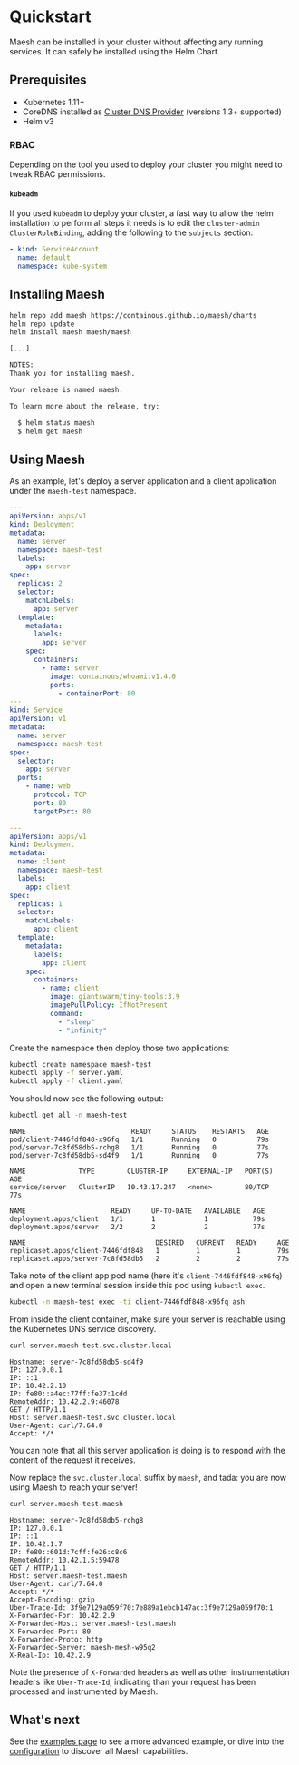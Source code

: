 # Quickstart

Maesh can be installed in your cluster without affecting any running services.
It can safely be installed using the Helm Chart.

## Prerequisites

- Kubernetes 1.11+
- CoreDNS installed as [Cluster DNS Provider](https://kubernetes.io/docs/tasks/administer-cluster/dns-custom-nameservers/) (versions 1.3+ supported)
- Helm v3

### RBAC

Depending on the tool you used to deploy your cluster you might need
to tweak RBAC permissions.

#### `kubeadm`

If you used `kubeadm` to deploy your cluster, a fast way to allow the
helm installation to perform all steps it needs is to edit the
`cluster-admin` `ClusterRoleBinding`, adding the following to the
`subjects` section:

```yaml
- kind: ServiceAccount
  name: default
  namespace: kube-system
```

## Installing Maesh

```bash tab="Command"
helm repo add maesh https://containous.github.io/maesh/charts
helm repo update
helm install maesh maesh/maesh
```

```bash tab="Expected output"
[...]

NOTES:
Thank you for installing maesh.

Your release is named maesh.

To learn more about the release, try:

  $ helm status maesh
  $ helm get maesh
```

## Using Maesh

As an example, let's deploy a server application and a client application under the `maesh-test` namespace.

```yaml tab="server.yaml"
---
apiVersion: apps/v1
kind: Deployment
metadata:
  name: server
  namespace: maesh-test
  labels:
    app: server
spec:
  replicas: 2
  selector:
    matchLabels:
      app: server
  template:
    metadata:
      labels:
        app: server
    spec:
      containers:
        - name: server
          image: containous/whoami:v1.4.0
          ports:
            - containerPort: 80
---
kind: Service
apiVersion: v1
metadata:
  name: server
  namespace: maesh-test
spec:
  selector:
    app: server
  ports:
    - name: web
      protocol: TCP
      port: 80
      targetPort: 80
```

```yaml tab="client.yaml"
---
apiVersion: apps/v1
kind: Deployment
metadata:
  name: client
  namespace: maesh-test
  labels:
    app: client
spec:
  replicas: 1
  selector:
    matchLabels:
      app: client
  template:
    metadata:
      labels:
        app: client
    spec:
      containers:
        - name: client
          image: giantswarm/tiny-tools:3.9
          imagePullPolicy: IfNotPresent
          command:
            - "sleep"
            - "infinity"
```

Create the namespace then deploy those two applications:

```bash
kubectl create namespace maesh-test
kubectl apply -f server.yaml
kubectl apply -f client.yaml
```

You should now see the following output:

```bash tab="Command"
kubectl get all -n maesh-test
```

```text tab="Expected output"
NAME                          READY     STATUS    RESTARTS   AGE
pod/client-7446fdf848-x96fq   1/1       Running   0          79s
pod/server-7c8fd58db5-rchg8   1/1       Running   0          77s
pod/server-7c8fd58db5-sd4f9   1/1       Running   0          77s

NAME             TYPE        CLUSTER-IP     EXTERNAL-IP   PORT(S)   AGE
service/server   ClusterIP   10.43.17.247   <none>        80/TCP    77s

NAME                     READY     UP-TO-DATE   AVAILABLE   AGE
deployment.apps/client   1/1       1            1           79s
deployment.apps/server   2/2       2            2           77s

NAME                                DESIRED   CURRENT   READY     AGE
replicaset.apps/client-7446fdf848   1         1         1         79s
replicaset.apps/server-7c8fd58db5   2         2         2         77s
```

Take note of the client app pod name (here it's `client-7446fdf848-x96fq`) and open a new terminal session inside this pod using `kubectl exec`.

```bash
kubectl -n maesh-test exec -ti client-7446fdf848-x96fq ash
```

From inside the client container, make sure your server is reachable using the Kubernetes DNS service discovery.

```bash tab="Command"
curl server.maesh-test.svc.cluster.local
```

```test tab="Expected Output"
Hostname: server-7c8fd58db5-sd4f9
IP: 127.0.0.1
IP: ::1
IP: 10.42.2.10
IP: fe80::a4ec:77ff:fe37:1cdd
RemoteAddr: 10.42.2.9:46078
GET / HTTP/1.1
Host: server.maesh-test.svc.cluster.local
User-Agent: curl/7.64.0
Accept: */*
```

You can note that all this server application is doing is to respond with the content of the request it receives.

Now replace the `svc.cluster.local` suffix by `maesh`, and tada: you are now using Maesh to reach your server!

```bash tab="Command"
curl server.maesh-test.maesh
```

```test tab="Expected Output"
Hostname: server-7c8fd58db5-rchg8
IP: 127.0.0.1
IP: ::1
IP: 10.42.1.7
IP: fe80::601d:7cff:fe26:c8c6
RemoteAddr: 10.42.1.5:59478
GET / HTTP/1.1
Host: server.maesh-test.maesh
User-Agent: curl/7.64.0
Accept: */*
Accept-Encoding: gzip
Uber-Trace-Id: 3f9e7129a059f70:7e889a1ebcb147ac:3f9e7129a059f70:1
X-Forwarded-For: 10.42.2.9
X-Forwarded-Host: server.maesh-test.maesh
X-Forwarded-Port: 80
X-Forwarded-Proto: http
X-Forwarded-Server: maesh-mesh-w95q2
X-Real-Ip: 10.42.2.9
```

Note the presence of `X-Forwarded` headers as well as other instrumentation headers like `Uber-Trace-Id`, indicating than your request has been processed and instrumented by Maesh.

## What's next

See the [examples page](examples.md) to see a more advanced example, or dive into the [configuration](configuration.md) to discover all Maesh capabilities.
